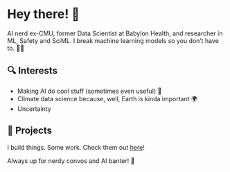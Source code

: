 # Hey there! 👋
AI nerd ex-CMU, former Data Scientist at Babylon Health, and researcher in ML, Safety and SciML. I break machine learning models so you don’t have to. 🤖💥

## 🔍 Interests
- Making AI do cool stuff (sometimes even useful) 🤯
- Climate data science because, well, Earth is kinda important 🌍
- Uncertainty

## 📂 Projects
I build things. Some work. Check them out [here](https://github.com/realjules?tab=repositories)!

Always up for nerdy convos and AI banter! 🚀
 
